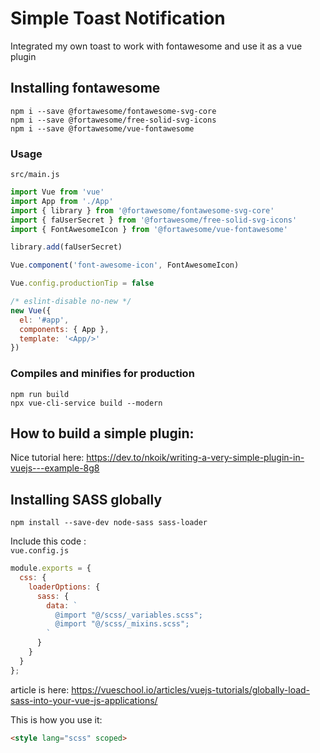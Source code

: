 # Simple Toast Notification
Integrated my own toast to work with fontawesome and use it as a vue plugin

## Installing fontawesome
```
npm i --save @fortawesome/fontawesome-svg-core
npm i --save @fortawesome/free-solid-svg-icons
npm i --save @fortawesome/vue-fontawesome
```

### Usage
<code>src/main.js</code>
```javascript
import Vue from 'vue'
import App from './App'
import { library } from '@fortawesome/fontawesome-svg-core'
import { faUserSecret } from '@fortawesome/free-solid-svg-icons'
import { FontAwesomeIcon } from '@fortawesome/vue-fontawesome'

library.add(faUserSecret)

Vue.component('font-awesome-icon', FontAwesomeIcon)

Vue.config.productionTip = false

/* eslint-disable no-new */
new Vue({
  el: '#app',
  components: { App },
  template: '<App/>'
})
```

### Compiles and minifies for production
```
npm run build
npx vue-cli-service build --modern
```
## How to build a simple plugin:
Nice tutorial here: https://dev.to/nkoik/writing-a-very-simple-plugin-in-vuejs---example-8g8

## Installing SASS globally
```npm
npm install --save-dev node-sass sass-loader
```
Include this code :  
<code>vue.config.js</code>
```javascript
module.exports = {
  css: {
    loaderOptions: {
      sass: {
        data: `
          @import "@/scss/_variables.scss";
          @import "@/scss/_mixins.scss";
        `
      }
    }
  }
};
```
article is here: https://vueschool.io/articles/vuejs-tutorials/globally-load-sass-into-your-vue-js-applications/

This is how you use it:
```html
<style lang="scss" scoped>
```